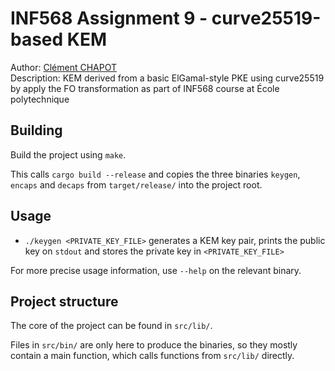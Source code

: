# INF568 Assignment 9 - curve25519-based KEM

Author: [Clément CHAPOT](mailto:clement.chapot@polytechnique.edu)<br>
Description: KEM derived from a basic ElGamal-style PKE using curve25519 by apply the FO transformation as part of INF568 course at École polytechnique

## Building

Build the project using `make`.

This calls `cargo build --release` and copies the three binaries `keygen`, `encaps` and `decaps` from `target/release/` into the project root.

## Usage

- `./keygen <PRIVATE_KEY_FILE>` generates a KEM key pair, prints the public key on `stdout` and stores the private key in `<PRIVATE_KEY_FILE>`

For more precise usage information, use `--help` on the relevant binary.

## Project structure

The core of the project can be found in `src/lib/`.

Files in `src/bin/` are only here to produce the binaries, so they mostly contain a main function, which calls functions from `src/lib/` directly.
